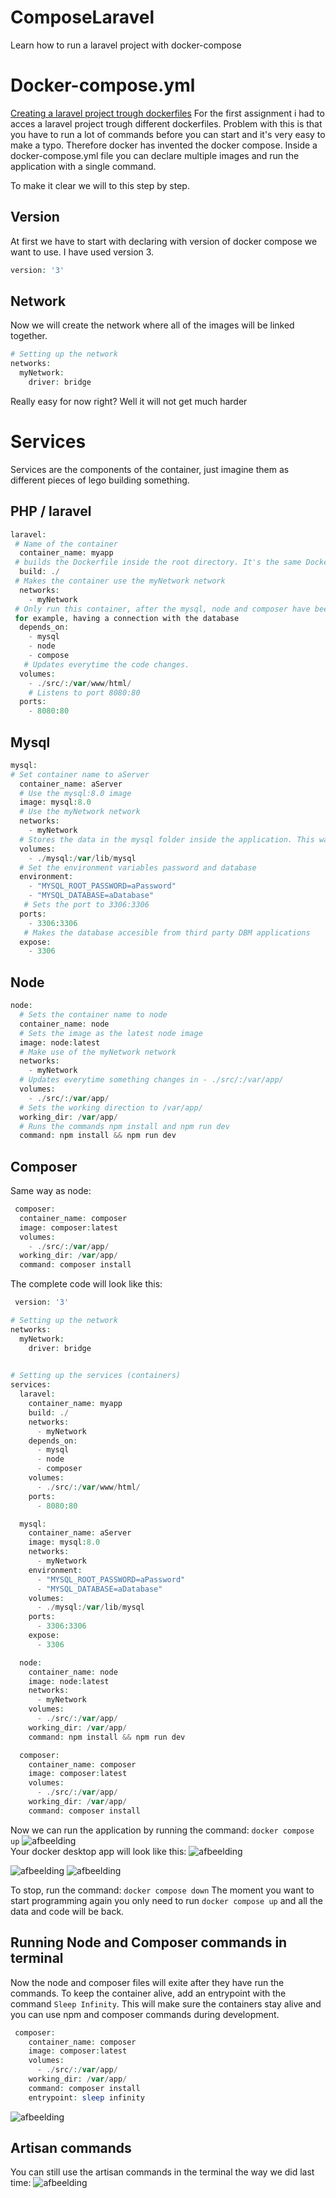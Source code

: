 # ComposeLaravel
Learn how to run a laravel project with docker-compose

# Docker-compose.yml
[Creating a laravel project trough dockerfiles](https://github.com/CodeCatalyzer/LAMP-Stack)
For the first assignment i had to acces a laravel project trough different dockerfiles. Problem with this is that you have to run
a lot of commands before you can start and it's very easy to make a typo. Therefore docker has invented the docker compose.
Inside a docker-compose.yml file you can declare multiple images and run the application with a single command.

To make it clear we will to this step by step.

## Version
At first we have to start with declaring with version of docker compose we want to use. I have used version 3.
```php
version: '3'
```

## Network
Now we will create the network where all of the images will be linked together.
```php
# Setting up the network
networks:
  myNetwork:
    driver: bridge
  ```
  
  Really easy for now right? Well it will not get much harder
  # Services
  Services are the components of the container, just imagine them as different pieces of lego building something.
  ## PHP / laravel
  ```php
  laravel:
   # Name of the container
    container_name: myapp
   # builds the Dockerfile inside the root directory. It's the same Dockerfile as we used in the last assignment
    build: ./
   # Makes the container use the myNetwork network
    networks:
      - myNetwork
   # Only run this container, after the mysql, node and composer have been runned. This makes sure the application doesnt go live without,
   for example, having a connection with the database
    depends_on:
      - mysql
      - node
      - compose
     # Updates everytime the code changes.
    volumes:
      - ./src/:/var/www/html/
      # Listens to port 8080:80
    ports:
      - 8080:80
  ```
  ## Mysql
  
  ```php
  mysql:
  # Set container name to aServer
    container_name: aServer
    # Use the mysql:8.0 image
    image: mysql:8.0
    # Use the myNetwork network
    networks:
      - myNetwork
    # Stores the data in the mysql folder inside the application. This way the data isn't lost everytime you run the application.
    volumes:
      - ./mysql:/var/lib/mysql
    # Set the environment variables password and database
    environment:
      - "MYSQL_ROOT_PASSWORD=aPassword"
      - "MYSQL_DATABASE=aDatabase"
     # Sets the port to 3306:3306
    ports:
      - 3306:3306
     # Makes the database accesible from third party DBM applications
    expose:
      - 3306
  ```
  ## Node
  ```php
  node:
    # Sets the container name to node
    container_name: node
    # Sets the image as the latest node image
    image: node:latest
    # Make use of the myNetwork network
    networks:
      - myNetwork
    # Updates everytime something changes in - ./src/:/var/app/
    volumes:
      - ./src/:/var/app/
    # Sets the working direction to /var/app/
    working_dir: /var/app/
    # Runs the commands npm install and npm run dev
    command: npm install && npm run dev
  ```
  ## Composer  
  Same way as node:
  ```php
   composer:
    container_name: composer
    image: composer:latest
    volumes:
      - ./src/:/var/app/
    working_dir: /var/app/
    command: composer install
  ```
  
 The complete code will look like this: 
```php
 version: '3'

# Setting up the network
networks:
  myNetwork:
    driver: bridge
    

# Setting up the services (containers)
services:
  laravel:
    container_name: myapp
    build: ./
    networks:
      - myNetwork
    depends_on:
      - mysql
      - node
      - composer
    volumes:
      - ./src/:/var/www/html/
    ports:
      - 8080:80

  mysql:
    container_name: aServer
    image: mysql:8.0
    networks:
      - myNetwork
    environment:
      - "MYSQL_ROOT_PASSWORD=aPassword"
      - "MYSQL_DATABASE=aDatabase"
    volumes:
      - ./mysql:/var/lib/mysql
    ports:
      - 3306:3306
    expose:
      - 3306

  node:
    container_name: node
    image: node:latest
    networks:
      - myNetwork
    volumes:
      - ./src/:/var/app/
    working_dir: /var/app/
    command: npm install && npm run dev

  composer:
    container_name: composer
    image: composer:latest
    volumes:
      - ./src/:/var/app/
    working_dir: /var/app/
    command: composer install
  ```
  Now we can run the application by running the command:  `docker compose up`
![afbeelding](https://github.com/CodeCatalyzer/ComposeLaravel/assets/112801788/a6fc45c4-024c-4edd-b661-118b505b44ff)  
Your docker desktop app will look like this: 
![afbeelding](https://github.com/CodeCatalyzer/ComposeLaravel/assets/112801788/afaa6b78-1910-478b-b85c-2847f941101c)

![afbeelding](https://github.com/CodeCatalyzer/ComposeLaravel/assets/112801788/91fe40f1-b6ce-4c24-8509-9dec19d0409d)
![afbeelding](https://github.com/CodeCatalyzer/ComposeLaravel/assets/112801788/afe7b317-2a98-420c-bc37-a04a2f01582a)

To stop, run the command: `docker compose down`
The moment you want to start programming again you only need to run `docker compose up` and all the data and code will be back.


## Running Node and Composer commands in terminal
Now the node and composer files will exite after they have run the commands. To keep the container alive, add an entrypoint
with the command `Sleep Infinity`. This will make sure the containers stay alive and you can use npm and composer commands during development. 
```php
 composer:
    container_name: composer
    image: composer:latest
    volumes:
      - ./src/:/var/app/
    working_dir: /var/app/
    command: composer install
    entrypoint: sleep infinity
```
![afbeelding](https://github.com/CodeCatalyzer/ComposeLaravel/assets/112801788/3bd314ac-8ff4-439c-8a67-b3048bdcacc8)

## Artisan commands
You can still use the artisan commands in the terminal the way we did last time: 
![afbeelding](https://github.com/CodeCatalyzer/ComposeLaravel/assets/112801788/76d9caf5-327a-475c-baf5-1add5a1c9f2d)

